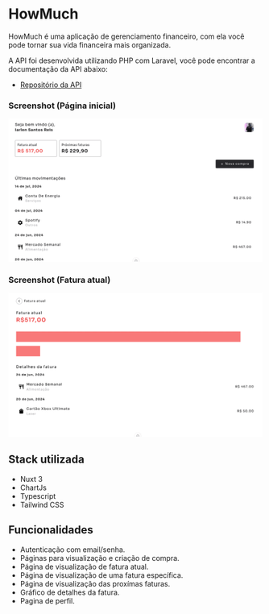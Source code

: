 # HowMuch

HowMuch é uma aplicação de gerenciamento financeiro, com ela você pode tornar sua vida financeira mais organizada.

A API foi desenvolvida utilizando PHP com Laravel, você pode encontrar a documentação da API abaixo:

- [Repositório da API](https://github.com/iarlen-reis/HowMuch-API)

### Screenshot (Página inicial)

![Home page](public/github/home.png)

### Screenshot (Fatura atual)

![Home page](public/github/current-invoice.png)

## Stack utilizada

- Nuxt 3
- ChartJs
- Typescript
- Tailwind CSS

## Funcionalidades

- Autenticação com email/senha.
- Páginas para visualização e criação de compra.
- Página de visualização de fatura atual.
- Página de visualização de uma fatura específica.
- Página de visualização das proxímas faturas.
- Gráfico de detalhes da fatura.
- Pagina de perfil.

